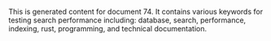 This is generated content for document 74. It contains various keywords for testing search performance including: database, search, performance, indexing, rust, programming, and technical documentation.